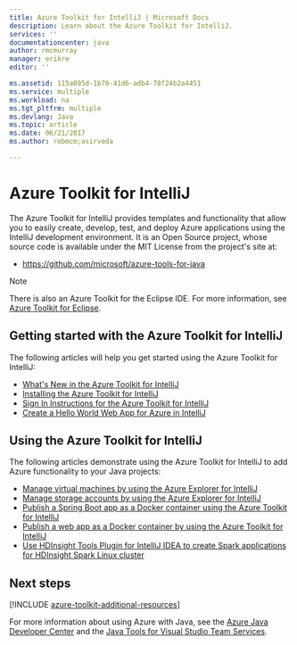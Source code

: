 ```yaml
---
title: Azure Toolkit for IntelliJ | Microsoft Docs
description: Learn about the Azure Toolkit for IntelliJ.
services: ''
documentationcenter: java
author: rmcmurray
manager: erikre
editor: ''

ms.assetid: 115a095d-1b70-41d6-adb4-78f24b2a4451
ms.service: multiple
ms.workload: na
ms.tgt_pltfrm: multiple
ms.devlang: Java
ms.topic: article
ms.date: 06/21/2017
ms.author: robmcm;asirveda

---
```

# Azure Toolkit for IntelliJ
The Azure Toolkit for IntelliJ provides templates and functionality that allow you to easily create, develop, test, and deploy Azure applications using the IntelliJ development environment. It is an Open Source project, whose source code is available under the MIT License from the project's site at:

* <https://github.com/microsoft/azure-tools-for-java>

> [!NOTE]
> There is also an Azure Toolkit for the Eclipse IDE. For more information, see [Azure Toolkit for Eclipse](azure-toolkit-for-eclipse.md).
> 
> 

## Getting started with the Azure Toolkit for IntelliJ
The following articles will help you get started using the Azure Toolkit for IntelliJ:

* [What's New in the Azure Toolkit for IntelliJ](azure-toolkit-for-intellij-whats-new.md)
* [Installing the Azure Toolkit for IntelliJ](azure-toolkit-for-intellij-installation.md)
* [Sign In Instructions for the Azure Toolkit for IntelliJ](azure-toolkit-for-intellij-sign-in-instructions.md)
* [Create a Hello World Web App for Azure in IntelliJ](app-service-web/app-service-web-intellij-create-hello-world-web-app.md)

## Using the Azure Toolkit for IntelliJ
The following articles demonstrate using the Azure Toolkit for IntelliJ to add Azure functionality to your Java projects:

* [Manage virtual machines by using the Azure Explorer for IntelliJ](azure-toolkit-for-intellij-managing-storage-accounts-using-azure-explorer.md)
* [Manage storage accounts by using the Azure Explorer for IntelliJ](azure-toolkit-for-intellij-managing-virtual-machines-using-azure-explorer.md)
* [Publish a Spring Boot app as a Docker container using the Azure Toolkit for IntelliJ](azure-toolkit-for-intellij-publish-spring-boot-docker-app.md)
* [Publish a web app as a Docker container by using the Azure Toolkit for IntelliJ](azure-toolkit-for-intellij-publish-as-docker-container.md)
* [Use HDInsight Tools Plugin for IntelliJ IDEA to create Spark applications for HDInsight Spark Linux cluster](hdinsight/hdinsight-apache-spark-intellij-tool-plugin.md)

## Next steps

[!INCLUDE [azure-toolkit-additional-resources](../includes/azure-toolkit-additional-resources.md)]

For more information about using Azure with Java, see the [Azure Java Developer Center] and the [Java Tools for Visual Studio Team Services].

<!-- URL List -->

[Azure Java Developer Center]: https://azure.microsoft.com/develop/java/
[Java Tools for Visual Studio Team Services]: https://java.visualstudio.com/

<!-- Temporarily Deprecated URLs -->

<!-- [Debug a Java Web App on Azure in IntelliJ]: ./app-service-web/app-service-web-debug-java-web-app-in-intellij.md -->
